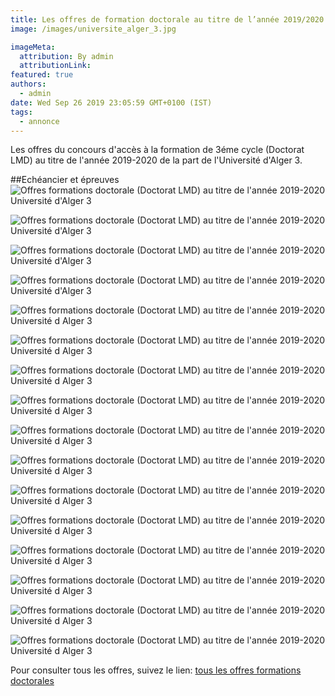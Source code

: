 ```yaml
---
title: Les offres de formation doctorale au titre de l’année 2019/2020 Université d'Alger 3.
image: /images/universite_alger_3.jpg

imageMeta:
  attribution: By admin
  attributionLink:
featured: true
authors:
  - admin
date: Wed Sep 26 2019 23:05:59 GMT+0100 (IST)
tags:
  - annonce
---
```

Les offres du concours d'accès à la formation de 3éme cycle (Doctorat LMD) au titre de l'année 2019-2020 de la part de l'Université d'Alger 3.

##Echéancier et épreuves
![Offres formations doctorale (Doctorat LMD) au titre de l'année 2019-2020 Université d'Alger 3](/images/offres-formations-doctorale-universite-de-alger-3.jpg)

![Offres formations doctorale (Doctorat LMD) au titre de l'année 2019-2020 Université d'Alger 3](/images/offres-formations-doctorale-universite-de-alger-3-2.jpg)

![Offres formations doctorale (Doctorat LMD) au titre de l'année 2019-2020 Université d'Alger 3](/images/offres-formations-doctorale-universite-de-alger-3-3.jpg)

![Offres formations doctorale (Doctorat LMD) au titre de l'année 2019-2020 Université d'Alger 3](/images/offres-formations-doctorale-universite-de-alger-3-4.jpg)

![Offres formations doctorale (Doctorat LMD) au titre de l'année 2019-2020 Université d Alger 3](/images/offres-formations-doctorale-universite-de-alger-3-5.jpg)

![Offres formations doctorale (Doctorat LMD) au titre de l'année 2019-2020 Université d Alger 3](/images/offres-formations-doctorale-universite-de-alger-3-6.jpg)

![Offres formations doctorale (Doctorat LMD) au titre de l'année 2019-2020 Université d Alger 3](/images/offres-formations-doctorale-universite-de-alger-3-7.jpg)

![Offres formations doctorale (Doctorat LMD) au titre de l'année 2019-2020 Université d Alger 3](/images/offres-formations-doctorale-universite-de-alger-3-8.jpg)

![Offres formations doctorale (Doctorat LMD) au titre de l'année 2019-2020 Université d Alger 3](/images/offres-formations-doctorale-universite-de-alger-3-9.jpg)

![Offres formations doctorale (Doctorat LMD) au titre de l'année 2019-2020 Université d Alger 3](/images/offres-formations-doctorale-universite-de-alger-3-10.jpg)

![Offres formations doctorale (Doctorat LMD) au titre de l'année 2019-2020 Université d Alger 3](/images/offres-formations-doctorale-universite-de-alger-3-11.jpg)

![Offres formations doctorale (Doctorat LMD) au titre de l'année 2019-2020 Université d Alger 3](/images/offres-formations-doctorale-universite-de-alger-3-12.jpg)

![Offres formations doctorale (Doctorat LMD) au titre de l'année 2019-2020 Université d Alger 3](/images/offres-formations-doctorale-universite-de-alger-3-13.jpg)

![Offres formations doctorale (Doctorat LMD) au titre de l'année 2019-2020 Université d Alger 3](/images/offres-formations-doctorale-universite-de-alger-3-14.jpg)

![Offres formations doctorale (Doctorat LMD) au titre de l'année 2019-2020 Université d Alger 3](/images/offres-formations-doctorale-universite-de-alger-3-15.jpg)

![Offres formations doctorale (Doctorat LMD) au titre de l'année 2019-2020 Université d Alger 3](/images/offres-formations-doctorale-universite-de-alger-3-16.jpg)

Pour consulter tous les offres, suivez le lien: [tous les offres formations doctorales](/tous-les-offres-de-formations-doctorale-lmd-2019-2020/)
